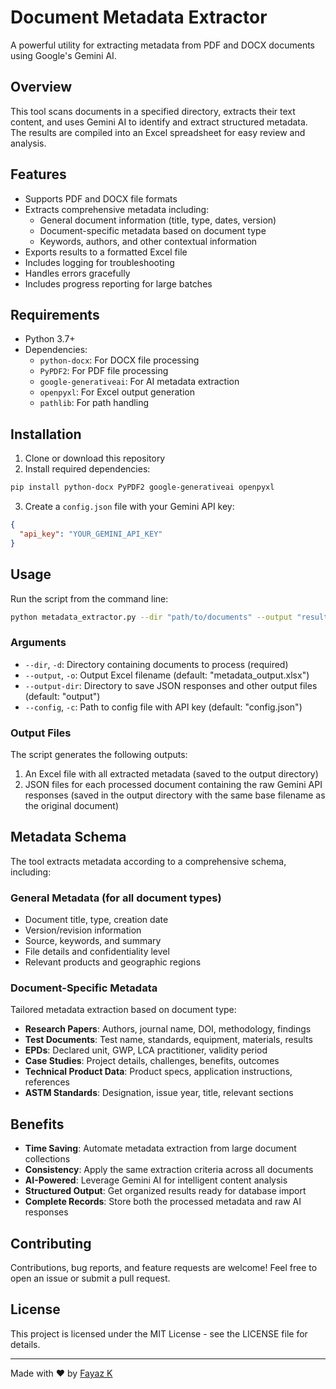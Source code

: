 # Document Metadata Extractor

A powerful utility for extracting metadata from PDF and DOCX documents using Google's Gemini AI.

## Overview

This tool scans documents in a specified directory, extracts their text content, and uses Gemini AI to identify and extract structured metadata. The results are compiled into an Excel spreadsheet for easy review and analysis.

## Features

- Supports PDF and DOCX file formats
- Extracts comprehensive metadata including:
  - General document information (title, type, dates, version)
  - Document-specific metadata based on document type
  - Keywords, authors, and other contextual information
- Exports results to a formatted Excel file
- Includes logging for troubleshooting
- Handles errors gracefully
- Includes progress reporting for large batches

## Requirements

- Python 3.7+
- Dependencies:
  - `python-docx`: For DOCX file processing
  - `PyPDF2`: For PDF file processing
  - `google-generativeai`: For AI metadata extraction
  - `openpyxl`: For Excel output generation
  - `pathlib`: For path handling

## Installation

1. Clone or download this repository
2. Install required dependencies:

```bash
pip install python-docx PyPDF2 google-generativeai openpyxl
```

3. Create a `config.json` file with your Gemini API key:

```json
{
  "api_key": "YOUR_GEMINI_API_KEY"
}
```

## Usage

Run the script from the command line:

```bash
python metadata_extractor.py --dir "path/to/documents" --output "results.xlsx" --output-dir "output" --config "config.json"
```

### Arguments

- `--dir`, `-d`: Directory containing documents to process (required)
- `--output`, `-o`: Output Excel filename (default: "metadata_output.xlsx")
- `--output-dir`: Directory to save JSON responses and other output files (default: "output")
- `--config`, `-c`: Path to config file with API key (default: "config.json")

### Output Files

The script generates the following outputs:

1. An Excel file with all extracted metadata (saved to the output directory)
2. JSON files for each processed document containing the raw Gemini API responses (saved in the output directory with the same base filename as the original document)

## Metadata Schema

The tool extracts metadata according to a comprehensive schema, including:

### General Metadata (for all document types)
- Document title, type, creation date
- Version/revision information
- Source, keywords, and summary
- File details and confidentiality level
- Relevant products and geographic regions

### Document-Specific Metadata
Tailored metadata extraction based on document type:

- **Research Papers**: Authors, journal name, DOI, methodology, findings
- **Test Documents**: Test name, standards, equipment, materials, results
- **EPDs**: Declared unit, GWP, LCA practitioner, validity period
- **Case Studies**: Project details, challenges, benefits, outcomes
- **Technical Product Data**: Product specs, application instructions, references
- **ASTM Standards**: Designation, issue year, title, relevant sections

## Benefits

- **Time Saving**: Automate metadata extraction from large document collections
- **Consistency**: Apply the same extraction criteria across all documents
- **AI-Powered**: Leverage Gemini AI for intelligent content analysis
- **Structured Output**: Get organized results ready for database import
- **Complete Records**: Store both the processed metadata and raw AI responses

## Contributing

Contributions, bug reports, and feature requests are welcome! Feel free to open an issue or submit a pull request.

## License

This project is licensed under the MIT License - see the LICENSE file for details.

---

Made with ❤️ by [Fayaz K](https://fayazk.com)